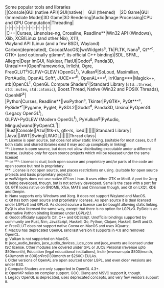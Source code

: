 Some popular tools and libraries  
||Console|GUI (native API)|GUI(native)|&emsp;GUI&nbsp;(themed)&emsp;|2D Game|GUI (Immediate Mode)|3D Game|3D Rendering|Audio|Image Processing|CPU and GPU Computation|Threading|  
|-|-|-|-|-|-|-|-|-|-|-|-|-|  
|C++|Curses, Linenoise-ng, Crossline, Readline\*\*|Win32 API (Windows),<br> Xlib, XCB(Linux (and other Nix), X11),<br> Wayland API (Linux (and a few BSD), Wayland)<br> Carbon(deprecated), Cocoa(MacOS)|wxWidgets<sup>a</sup>, Tk|FLTK, Nana<sup>b</sup>, Qt\*\^<sup>c</sup>,<br>GTK\* (and optionally gtkmm\*, its official C++ binding)|SDL, SFML, Allegro|Dear ImGUI, Nuklear, FlatUI|Godot<sup>d</sup>, Panda3D, Unreal\*\*\*|OpenFrameworks, Irrlicht, Ogre,<br>FreeGLUT<sup>e</sup>/GLFW+GLEW (OpenGL<sup>f</sup>), Vulkan<sup>g</sup>|SoLoud, Maximilian, PortAudio, OpenAL Soft\*, JUCE\*\*^<sup>h</sup>, OpenAL\*\*\*<sup>i</sup>, irrKlang\*\*\*|Magick++, stb|OpenCL<sup>f</sup>, OpenGL Compute Shaders<sup>fj</sup>|Standard Library (`std::thread`, `std::mutex`, `std::atomic`), Boost.Thread, Native (Win32 and POSIX Threads), OpenMP<sup>k</sup>|  
|Python|Curses, Readline\*\*||wxPython<sup>a</sup>, Tkinter|PyGTK\*, PyQt\*\*\^<sup>c</sup>, PySide\*<sup>c</sup>|Pygame, Pyglet, PySDL2||Godot<sup>d</sup>, Panda3D, Ursina|PyOpenGL (Legacy OpenGL<sup>l</sup>),<br>GLFW+PyGLEW (Modern OpenGL<sup>f</sup>), PyVulkan<sup>g</sup>|PyAudio, Mingus|wand|PyOpenCL<sup>f</sup>||  
|Rust|Console||Azul|fltk-rs, gtk-rs, iced||||||||Standard Library|  
|Java|||AWT|Swing|LWJGL|||||||`Thread` class|  
<sup>
*: License is open source, but does not allow static linking. (suitable for most cases, but if both static and shared libraries exist it may add up complexity in linking)<br>
**: License is open source, but does not allow distributing executable under a different license. (suitable only for open source projects which will be released under the same license)<br>
*^ or **^: License is dual, both open source and proprietary and/or parts of the code are open source but rest is proprietary.<br>
***: License is not open source, and places restrictions on using. (suitable for open source projects and basic proprietary projects)<br>
a: wxWidgets does not use native API on Linux. It uses either GTK or Motif. A port for Xorg is being developed, though, but is not actively developed. Same is the case with a port for Qt. GTK looks native on GNOME, Xfce, MATE and Cinnamon though, and Qt on LXQt, KDE and Deepin.<br>
b: Nana supports only Windows and Xorg. It does not support Wayland and MacOS.<br>
c: Qt has both open source and proprietary licenses. As open source it is dual licensed under LGPLv3 and GPLv3. As closed source a license can be bought allowing static linking. PyQt is also licensed the same way, except that there is no option for LGPLv3. PySide is an alternative Python binding licensed under LGPLv2.1.<br>
d: Godot officially supports C#, C++ and GDScript. Unofficial bindings supported by community are Rust, Nim, JavaScript, Haskell, Go, Python, Clojure, Haskell, Swift and D.<br>
e: FreeGLUT does not support native Cocoa on MacOS and uses XQuartz.<br>
f: MacOS has deprecated OpenGL (and last version it supports in 4.1) and removed OpenCL.<br>
g: Vulkan is not supported on MacOS.<br>
h: juce_audio_basics, juce_audio_devices, juce_core and juce_events are licensed under ISC license. Other modules are covered under GPL or JUCE Personal (revenue upto $50/month), Education (legal educational institutions), Indie (revenue upto $500/month, $40/month or $800) or Pro ($130/month or $2600) EULAs.<br>
i: Older versions of OpenAL are open sourced under LGPL, and even older versions are under BSD.<br>
j: Compute Shaders are only supported in OpenGL 4.3+.<br>
k: OpenMP relies on compiler support. GCC, Clang and MSVC support it, though.<br>
l: Legacy OpenGL is deprecated, uses deprecated concepts, and very few vendors support it.
</sup>
